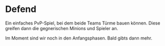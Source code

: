 # Defend

Ein einfaches PvP-Spiel, bei dem beide Teams Türme bauen können. Diese greifen dann die gegnerischen Minions und Spieler an.

Im Moment sind wir noch in den Anfangsphasen. Bald gibts dann mehr.
